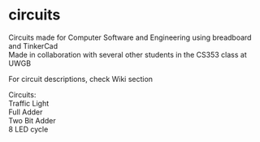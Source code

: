 # circuits
Circuits made for Computer Software and Engineering using breadboard and TinkerCad   
Made in collaboration with several other students in the CS353 class at UWGB

For circuit descriptions, check Wiki section

Circuits:   
  Traffic Light   
  Full Adder   
  Two Bit Adder   
  8 LED cycle   
  
